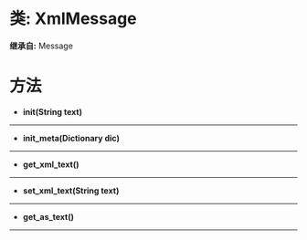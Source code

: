 # 类: XmlMessage  
  
**继承自:** Message  
  
# 方法 
  
- **init(String text)**  
  
---  
  
- **init_meta(Dictionary dic)**  
  
---  
  
- **get_xml_text()**  
  
---  
  
- **set_xml_text(String text)**  
  
---  
  
- **get_as_text()**  
  
---  
  

